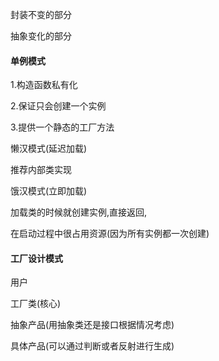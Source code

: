 封装不变的部分

抽象变化的部分

#### 单例模式


1.构造函数私有化

2.保证只会创建一个实例

3.提供一个静态的工厂方法

懒汉模式(延迟加载)

推荐内部类实现

饿汉模式(立即加载)

加载类的时候就创建实例,直接返回,

在启动过程中很占用资源(因为所有实例都一次创建)

#### 工厂设计模式

用户

工厂类(核心)

抽象产品(用抽象类还是接口根据情况考虑)

具体产品(可以通过判断或者反射进行生成)